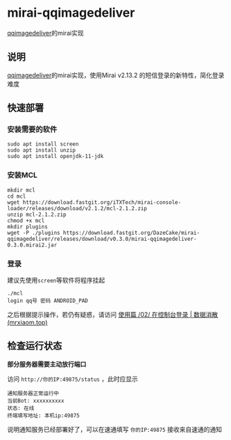 # mirai-qqimagedeliver
[qqimagedeliver](https://github.com/tkkcc/qqimagedeliver)的mirai实现

## 说明

[qqimagedeliver](https://github.com/tkkcc/qqimagedeliver)的mirai实现，使用Mirai v2.13.2 的短信登录的新特性，简化登录难度

## 快速部署

### 安装需要的软件

```shell
sudo apt install screen
sudo apt install unzip
sudo apt install openjdk-11-jdk
```



### 安装MCL

```shell
mkdir mcl
cd mcl
wget https://download.fastgit.org/iTXTech/mirai-console-loader/releases/download/v2.1.2/mcl-2.1.2.zip
unzip mcl-2.1.2.zip
chmod +x mcl
mkdir plugins
wget -P ./plugins https://download.fastgit.org/DazeCake/mirai-qqimagedeliver/releases/download/v0.3.0/mirai-qqimagedeliver-0.3.0.mirai2.jar
```

### 登录

建议先使用`screen`等软件将程序挂起

```
./mcl
login qq号 密码 ANDROID_PAD
```

之后根据提示操作，若仍有疑惑，请访问 [使用篇 /02/ 在控制台登录 | 数据消散 (mrxiaom.top)](https://wiki.mrxiaom.top/zh/mirai/1-2)

## 检查运行状态

**部分服务器需要主动放行端口**

访问 `http://你的IP:49875/status` ，此时应显示

```
通知服务器正常运行中
当前Bot: xxxxxxxxxx
状态: 在线
终端填写地址: 本机ip:49875
```

说明通知服务已经部署好了，可以在速通填写 `你的IP:49875` 接收来自速通的通知
